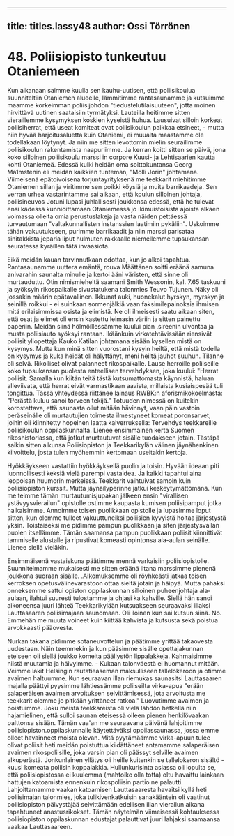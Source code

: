 
---

title: titles.lassy48
author: Ossi Törrönen
---


    
# 48. Poliisiopisto tunkeutuu Otaniemeen

Kun aikanaan saimme kuulla sen kauhu-uutisen, että poliisikoulua suunniteltiin Otaniemen alueelle, 
lämmitimme rantasaunamme ja kutsuimme maamme korkeimman poliisijohdon 
"tiedustelutilaisuuteen", jotta moinen hirvittävä uutinen saataisiin tyrmätyksi. Lauteilla heitimme 
sitten vieraillemme kysymyksen koskien kyseistä huhua. Lausuivat silloin korkeat poliisiherrat, että 
useat komiteat ovat poliisikoulun paikkaa etsineet, - mutta niin hyvää harjoitusaluetta kuin 
Otaniemi, ei muualta maastamme ole todellakaan löytynyt. Ja niin me sitten levottomin mielin 
seurailimme poliisikoulun rakentamista naapuriimme. Ja kerran koitti sitten se päivä, jona koko 
silloinen poliisikoulu marssi in corpore Kuusi- ja Lehtisaarien kautta kohti Otaniemeä. Edessä kulki 
heidän oma soittokuntansa Georg Ma1mstenin eli meidän kaikkien tunteman, "Molli Jorin" 
johtamana. Viimeisenä epätoivoisena torjuntayrityksenä me teekkarit miehitimme Otaniemen sillan 
ja viritimme sen poikki köysiä ja muita barrikaadeja. Sen verran urhea vastarintamme sai aikaan, 
että koulun silloinen johtaja, poliisineuvos Jotuni lupasi juhlallisesti joukkonsa edessä, että he 
tulevat ensi kädessä kunnioittamaan Otaniemessä jo ikimuistoisista ajoista alkaen voimassa olleita 
omia perustuslakeja ja vasta näiden pettäessä turvautumaan "valtakunnallisten instanssien laatimiin 
pykäliin". Uskoimme tähän vakuutukseen, purimme barrikaadit ja niin marssi parisataa sinitakkista 
jeparia liput hulmuten rakkaalle niemellemme tupsukansan seuratessa kyräillen tätä invaasiota.

Eikä meidän kauan tarvinnutkaan odottaa, kun jo alkoi tapahtua. Rantasaunamme uuttera emäntä, 
rouva Määttänen soitti eräänä aamuna anivarahin saunalta minulle ja kertoi ääni väristen, että sinne 
oli murtauduttu. Otin nimismieheltä saamani Smith Wessonin, kal. 7.65 taskuuni ja syöksyin 
rikospaikalle sivustatukena talonmies Teuvo Tujunen. Näky oli jossakin määrin epätavallinen. 
Ikkunat auki, huonekalut hyrskyn, myrskyn ja seinillä roikkui - ei suinkaan sormenjälkiä vaan 
faksimilepainoksia ihmisen mitä erilaisimmissa osista ja elimistä. Ne oli ilmeisesti saatu aikaan 
siten, että osat ja elimet oli ensin kastettu leimasin väriin ja sitten painettu paperiin. Meidän siinä 
hölmöillessämme kuului pian .sireenin ulvontaa ja musta poliisiauto syöksyi rantaan. Ikäänkuin 
virkatehtävissään riensivät poliisit yliopettaja Kauko Katilan johtamana sisään kysellen mistä on 
kysymys. Mutta kun minä sitten vuorostani kysyin heiltä, että mistä todella on kysymys ja kuka 
heidät oli hälyttänyt, meni heiltä jauhot suuhun. Tilanne oli selvä. Rikolliset olivat palanneet 
rikospaikalle. Lause herroille poliiseille koko tupsukansan puolesta enteellisen tervehdyksen, joka 
kuului: "Herrat poliisit. Samalla kun kiitän teitä tästä kutsumattomasta käynnistä, haluan alleviivata, 
että herrat eivät varmastikaan aavista, millaista kusiaispesää tuli tongittua. Tässä yhteydessä 
riittänee lainaus RWBK:n aforismikokoelmasta: "Perästä kuluu sanoi torveen tekijä." Totuuden 
nimessä on kuitekin korostettava, että saunasta ollut mitään hävinnyt, vaan päin vastoin peräseinälle 
oli murtautujien toimesta ilmestyneet komeat poronsarvet, joihin oli kiinnitetty hopeinen laatta 
kaiverruksella: Tervehdys teekkareille poliisikoulun oppilaskunnalta. Lienee ensimmäinen kerta 
Suomen rikoshistoriassa, että jotkut murtautuvat sisälle tuodakseen jotain. Tästäpä saikin sitten 
alkunsa Poliisiopiston ja Teekkarikylän välinen jäynähenkinen kilvoittelu, josta tulen myöhemmin 
kertomaan useitakin kertoja.

Hyökkäykseen vastattiin hyökkäyksellä puolin ja toisin. Hyvään ideaan piti luonnollisesti keksiä 
vielä parempi vastaidea. Ja kaikki tapahtui aina leppoisan huumorin merkeissä. Teekkarit vaihtuivat 
samoin kuin poliisiopiston kurssit. Mutta jäynäilyperinne jatkui keskeytymättömänä. Kun me 
teimme tämän murtautumisjupakan jälkeen ensin "virallisen ystävyysvierailun" opistolle ostimme 
kaupasta kumisen poliisipamput jotka halkaisimme. Annoimme toisen puolikkaan opistolle ja 
lupasimme loput sitten, kun olemme tulleet vakuuttuneiksi poliisien kyvyistä hoitaa järjestystä 
yksin. Toistaiseksi me pidimme pampun puolikkaan ja siten järjestysvallan puolen itsellämme. 
Tämän saamansa pampun puolikkaan poliisit kiinnittivät tammiselle alustalle ja ripustivat komeasti 
opintonsa ala-aulan seinälle. Lienee siellä vieläkin.

Ensimmäisenä vastaiskuna päätimme mennä varkaisiin poliisiopistolle. Suunnitelmamme 
mukaisesti me sitten eräänä iltana marssimme pienenä joukkona suoraan sisälle. .Aikomuksemme 
oli röyhkeästi jatkaa toisen kerroksen opetusvälinevarastoon ottaa sieltä jotain ja häipyä. Mutta 
pahaksi onneksemme sattui opiston oppilaskunnan silloinen puheenjohtaja ala-aulaan, ilahtui 
suuresti tulostamme ja ohjasi ka kahville. Siellä hän sanoi aikoneensa juuri lähteä Teekkarikylään 
kutsuakseen seuraavaksi illaksi Lauttasaaren poliisimajaan saunomaan. Oli iloinen kun sai kutsun 
siinä. No. Emmehän me muuta voineet kuin kiittää kahvista ja kutsusta sekä poistua arvokkaasti 
pääovesta.

Nurkan takana pidimme sotaneuvottelun ja päätimme yrittää takaovesta uudestaan. Näin teemmekin 
ja kun pääsimme sisälle opettajakunnan eteiseen oli siellä joukko komeita päällystön lippalakkeja. 
Kahmaisimme niistä muutamia ja häivyimme. - Kukaan talonväestä ei huomannut mitään. Veimme 
lakit Helsingin rautatieaseman maksulliseen tallelokeroon ja otimme avaimen haltuumme. Kun 
seuraavan illan riemukas saunasitsi Lauttasaaren majalla päättyi pyysimme lähtiessämme poliiseilta 
virka-apua "erään salaperäisen avaimen arvoituksen selvittämisessä, jota arvoitusta me teekkarit 
olemme jo pitkään yrittäneet ratkoa." Luovutimme avaimen ja poistuimme. Joku meistä teekkareista 
oli vielä lähdön hetkellä niin hajamielinen, että sulloi saunan eteisessä olleen pienen henkilövaakan 
palttonsa sisään. Tämän vaa'an me seuraavana päivänä lahjoitimme poliisiopiston.oppilaskunnalle 
käytettäväksi oppilassaunassa, jossa emme olleet havainneet moista olevan. Mitä pyytämäämme 
virka-apuun tulee olivat poliisit heti meidän poistuttua kiidättäneet antamamme salaperäisen 
avaimen rikospoliisille, joka varsin pian oli päässyt selville avaimen alkuperästä. Jonkunlainen 
yllätys oli heille kuitenkin se tallelokeron sisältö - kuusi komeata poliisin koppalakkia. 
Hullunkurisinta asiassa oli lopulta se, että poliisiopistossa ei kuulemma (mahtoiko olla totta) oltu 
havaittu lainkaan hattujen katoamista ennenkuin rikospoliisin partio ne palautti. Lahjoittamamme 
vaakan katoamisen Lauttasaaresta havaitsi kyllä heti poliisimajan talonmies, joka tulikivenkatkuisin 
sanakääntein oli vaatinut poliisiopiston päivystäjää selvittämään edellisen illan vierailun aikana 
tapahtuneet anastusrikokset. Tämän näytelmän viimeisessä kohtauksessa poliisiopiston 
oppilaskunnan edustajat palauttivat juuri lahjaksi saamaansa vaakaa Lauttasaareen.
